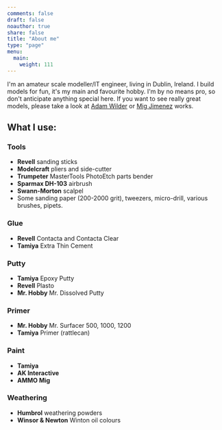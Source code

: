 ```yaml
---
comments: false
draft: false
noauthor: true
share: false
title: "About me"
type: "page"
menu:
  main:
    weight: 111
---
```


I'm an amateur scale modeller/IT engineer, living in Dublin, Ireland.
I build models for fun, it's my main and favourite hobby.
I'm by no means pro, so don't anticipate anything special here.
If you want to see really great models, please take a look at
[Adam Wilder](http://wilder.su) or [Mig Jimenez](http://migjimenez.com) works.

## What I use:

### Tools

* **Revell** sanding sticks
* **Modelcraft** pliers and side-cutter
* **Trumpeter** MasterTools PhotoEtch parts bender
* **Sparmax DH-103** airbrush
* **Swann-Morton** scalpel
* Some sanding paper (200-2000 grit), tweezers, micro-drill, various brushes, pipets.

### Glue

* **Revell** Contacta and Contacta Clear
* **Tamiya** Extra Thin Cement

### Putty

* **Tamiya** Epoxy Putty
* **Revell** Plasto
* **Mr. Hobby** Mr. Dissolved Putty

### Primer

* **Mr. Hobby** Mr. Surfacer 500, 1000, 1200
* **Tamiya** Primer (rattlecan)

### Paint
* **Tamiya**
* **AK Interactive**
* **AMMO Mig**

### Weathering
* **Humbrol** weathering powders
* **Winsor & Newton** Winton oil colours
